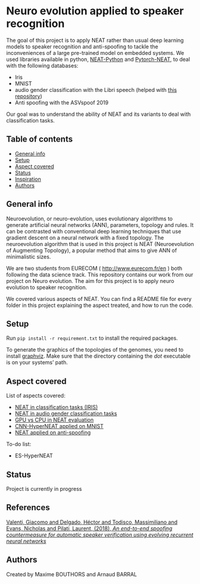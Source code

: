 # Neuro evolution applied to speaker recognition
The goal of this project is to apply NEAT rather than usual deep learning models to speaker recognition and anti-spoofing 
to tackle the inconveniences of a large pre-trained model on embedded systems.
We used libraries available in python, [NEAT-Python](https://github.com/neat-python/neat-python) 
and [Pytorch-NEAT](https://github.com/uber-research/PyTorch-NEAT),
to deal with the following databases:
- Iris
- MNIST
- audio gender classification with the Libri speech (helped with [this repository](https://github.com/oscarknagg/raw-audio-gender-classification))
- Anti spoofing with the ASVspoof 2019

Our goal was to understand the ability of NEAT and its variants to deal with classification tasks.

## Table of contents
* [General info](#general-info)
* [Setup](#setup)
* [Aspect covered](#aspect-covered)
* [Status](#status)
* [Inspiration](#references)
* [Authors](#authors)

## General info
Neuroevolution, or neuro-evolution, uses evolutionary algorithms to generate artificial neural networks (ANN), 
parameters, topology and rules. It can be contrasted with conventional deep learning techniques 
that use gradient descent on a neural network with a fixed topology. 
The neuroevolution algorithm that is used in this project is NEAT (Neuroevolution of Augmenting Topology), a popular method that aims 
to give ANN of minimalistic sizes. 

We are two students from EURECOM ( http://www.eurecom.fr/en ) both following the data science track.
This repository contains our work from our project on Neuro evolution. 
The aim for this project is to apply neuro evolution to speaker recognition.

We covered various aspects of NEAT. You can find a README file for every folder in this project explaining 
the aspect treated, and how to run the code.

## Setup

Run ```pip install -r requirement.txt``` to install the required packages.

To generate the graphics of the topologies of the genomes, you need to install [graphviz](https://www.graphviz.org/download/).
Make sure that the directory containing the *dot* executable is on your systems’ path.

## Aspect covered
List of aspects covered:
* [NEAT in classification tasks (IRIS)](iris)
* [NEAT in audio gender classification tasks](raw_audio_gender_classification)
* [GPU vs CPU in NEAT evaluation](gpu_tests)
* [CNN-HyperNEAT applied on MNIST](hyperneat)
* [NEAT applied on anti-spoofing](anti_spoofing)

To-do list:
* ES-HyperNEAT

## Status
Project is currently in progress

## References

[Valenti, Giacomo and  Delgado, Héctor and  Todisco, Massimiliano and  Evans, Nicholas and  Pilati, Laurent, 
(2018),
*An end-to-end spoofing countermeasure for automatic speaker verification using evolving recurrent neural networks*
](http://www.eurecom.fr/fr/publication/5523/detail/an-end-to-end-spoofing-countermeasure-for-automatic-speaker-verification-using-evolving-recurrent-neural-networks)

## Authors
Created by Maxime BOUTHORS and Arnaud BARRAL
